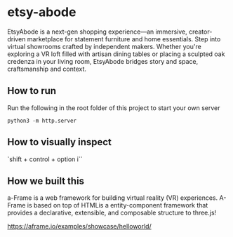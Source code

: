 # etsy-abode
EtsyAbode is a next-gen shopping experience—an immersive, creator-driven marketplace for statement furniture and home essentials. Step into virtual showrooms crafted by independent makers. Whether you're exploring a VR loft filled with artisan dining tables or placing a sculpted oak credenza in your living room, EtsyAbode bridges story and space, craftsmanship and context.

## How to run

Run the following in the root folder of this project to start your own server

```
python3 -m http.server
```

## How to visually inspect 

`shift + control + option i``

## How we built this

a-Frame is a web framework for building virtual reality (VR) experiences. A-Frame is based on top of HTMLis a entity-component framework that provides a declarative, extensible, and composable structure to three.js!

https://aframe.io/examples/showcase/helloworld/
